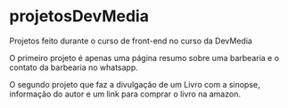 # projetosDevMedia
Projetos feito durante o curso de front-end no curso da DevMedia

O primeiro projeto é apenas uma página resumo sobre uma barbearia e
o contato da barbearia no whatsapp.

O segundo projeto que faz a divulgação de um Livro com a sinopse,
informação do autor e um link para comprar o livro na amazon.



